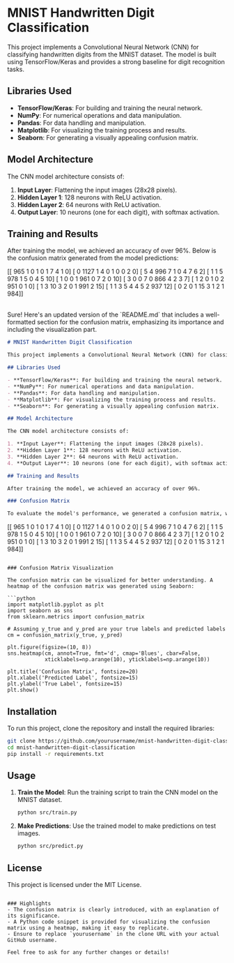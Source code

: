 # MNIST Handwritten Digit Classification

This project implements a Convolutional Neural Network (CNN) for classifying handwritten digits from the MNIST dataset. The model is built using TensorFlow/Keras and provides a strong baseline for digit recognition tasks.

## Libraries Used

- **TensorFlow/Keras**: For building and training the neural network.
- **NumPy**: For numerical operations and data manipulation.
- **Pandas**: For data handling and manipulation.
- **Matplotlib**: For visualizing the training process and results.
- **Seaborn**: For generating a visually appealing confusion matrix.

## Model Architecture

The CNN model architecture consists of:

1. **Input Layer**: Flattening the input images (28x28 pixels).
2. **Hidden Layer 1**: 128 neurons with ReLU activation.
3. **Hidden Layer 2**: 64 neurons with ReLU activation.
4. **Output Layer**: 10 neurons (one for each digit), with softmax activation.

## Training and Results

After training the model, we achieved an accuracy of over 96%. Below is the confusion matrix generated from the model predictions:

[[ 965    1    0    1    0    1    7    4    1    0]
 [   0 1127    1    4    0    1    0    0    2    0]
 [   5    4  996    7    1    0    4    7    6    2]
 [   1    1    5  978    1    5    0    4    5   10]
 [   1    0    0    1  961    0    7    2    0   10]
 [   3    0    0    7    0  866    4    2    3    7]
 [   1    2    0    1    0    2  951    0    1    0]
 [   1    3   10    3    2    0    1  991    2   15]
 [   1    1    3    5    4    4    5    2  937   12]
 [   0    2    0    1   15    3    1    2    1  984]]

<br>
Sure! Here's an updated version of the `README.md` that includes a well-formatted section for the confusion matrix, emphasizing its importance and including the visualization part.

```markdown
# MNIST Handwritten Digit Classification

This project implements a Convolutional Neural Network (CNN) for classifying handwritten digits from the MNIST dataset. The model is built using TensorFlow/Keras and provides a strong baseline for digit recognition tasks.

## Libraries Used

- **TensorFlow/Keras**: For building and training the neural network.
- **NumPy**: For numerical operations and data manipulation.
- **Pandas**: For data handling and manipulation.
- **Matplotlib**: For visualizing the training process and results.
- **Seaborn**: For generating a visually appealing confusion matrix.

## Model Architecture

The CNN model architecture consists of:

1. **Input Layer**: Flattening the input images (28x28 pixels).
2. **Hidden Layer 1**: 128 neurons with ReLU activation.
3. **Hidden Layer 2**: 64 neurons with ReLU activation.
4. **Output Layer**: 10 neurons (one for each digit), with softmax activation.

## Training and Results

After training the model, we achieved an accuracy of over 96%. 

### Confusion Matrix

To evaluate the model's performance, we generated a confusion matrix, which provides insights into how well the model is performing on each digit class. Here is the confusion matrix:

```
[[ 965    1    0    1    0    1    7    4    1    0]
 [   0 1127    1    4    0    1    0    0    2    0]
 [   5    4  996    7    1    0    4    7    6    2]
 [   1    1    5  978    1    5    0    4    5   10]
 [   1    0    0    1  961    0    7    2    0   10]
 [   3    0    0    7    0  866    4    2    3    7]
 [   1    2    0    1    0    2  951    0    1    0]
 [   1    3   10    3    2    0    1  991    2   15]
 [   1    1    3    5    4    4    5    2  937   12]
 [   0    2    0    1   15    3    1    2    1  984]]
```

### Confusion Matrix Visualization

The confusion matrix can be visualized for better understanding. A heatmap of the confusion matrix was generated using Seaborn:

```python
import matplotlib.pyplot as plt
import seaborn as sns
from sklearn.metrics import confusion_matrix

# Assuming y_true and y_pred are your true labels and predicted labels
cm = confusion_matrix(y_true, y_pred)

plt.figure(figsize=(10, 8))
sns.heatmap(cm, annot=True, fmt='d', cmap='Blues', cbar=False,
            xticklabels=np.arange(10), yticklabels=np.arange(10))

plt.title('Confusion Matrix', fontsize=20)
plt.xlabel('Predicted Label', fontsize=15)
plt.ylabel('True Label', fontsize=15)
plt.show()
```

## Installation

To run this project, clone the repository and install the required libraries:

```bash
git clone https://github.com/yourusername/mnist-handwritten-digit-classification.git
cd mnist-handwritten-digit-classification
pip install -r requirements.txt
```

## Usage

1. **Train the Model**: Run the training script to train the CNN model on the MNIST dataset.
    ```bash
    python src/train.py
    ```

2. **Make Predictions**: Use the trained model to make predictions on test images.
    ```bash
    python src/predict.py
    ```

## License

This project is licensed under the MIT License.
```

### Highlights
- The confusion matrix is clearly introduced, with an explanation of its significance.
- A Python code snippet is provided for visualizing the confusion matrix using a heatmap, making it easy to replicate.
- Ensure to replace `yourusername` in the clone URL with your actual GitHub username.

Feel free to ask for any further changes or details!
